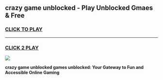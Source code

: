 
## crazy game unblocked - Play Unblocked Gmaes & Free
<h3>
<a href="https://premium.freeplayer.one?title=crazy_game_unblocked&ref=20F">CLICK TO PLAY</a></h3>
<hr>

<h3>
<a href="https://premium.freeplayer.one?title=crazy_game_unblocked&ref=20F">CLICK 2 PLAY</a>
  
</h3>

<a href="https://premium.freeplayer.one?title=crazy_game_unblocked&ref=20F/"><img src="https://clearcache.store/games.png"></a>


**crazy game unblocked games unblocked: Your Gateway to Fun and Accessible Online Gaming**
